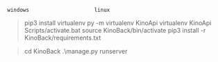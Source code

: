 	windows						linux

> pip3 install virtualenv
> py -m virtualenv KinoApi		  		virtualenv KinoApi
> Scripts/activate.bat			     		source KinoBack/bin/activate
> pip3 install -r KinoBack/requirements.txt 

> cd KinoBack
> .\manage.py runserver

